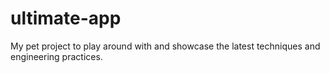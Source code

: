 # ultimate-app
My pet project to play around with and showcase the latest techniques and engineering practices.
